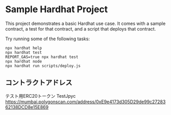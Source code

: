 # Sample Hardhat Project

This project demonstrates a basic Hardhat use case. It comes with a sample contract, a test for that contract, and a script that deploys that contract.

Try running some of the following tasks:

```shell
npx hardhat help
npx hardhat test
REPORT_GAS=true npx hardhat test
npx hardhat node
npx hardhat run scripts/deploy.js
```

## コントラクトアドレス

テスト用ERC20トークン TestJpyc
https://mumbai.polygonscan.com/address/0xE9e4173d305D29de99c2728362138DCD8e15E869
